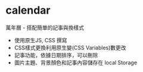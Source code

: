 # calendar
萬年曆 - 搭配簡單的記事與換樣式

- 使用原生JS, CSS 撰寫
- CSS樣式更換利用原生變(CSS Variables)數更改
- 記事功能，依據日期排序，可以刪除
- 圖片主題、背景顏色和記事內容儲存在 local Storage